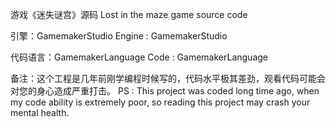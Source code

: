 游戏《迷失谜宫》源码
Lost in the maze game source code

引擎：GamemakerStudio
Engine : GamemakerStudio

代码语言：GamemakerLanguage
Code : GamemakerLanguage

备注：这个工程是几年前刚学编程时候写的，代码水平极其差劲，观看代码可能会对您的身心造成严重打击。
PS : This project was coded long time ago, when my code ability is extremely poor, so reading this project may crash your mental health.
